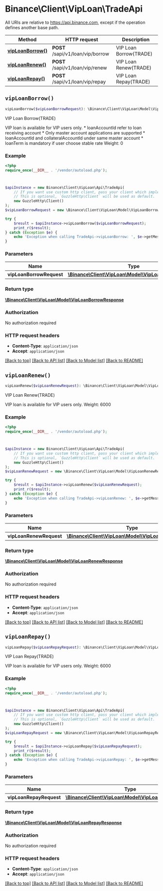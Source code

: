 # Binance\Client\VipLoan\TradeApi

All URIs are relative to https://api.binance.com, except if the operation defines another base path.

| Method | HTTP request | Description |
| ------------- | ------------- | ------------- |
| [**vipLoanBorrow()**](TradeApi.md#vipLoanBorrow) | **POST** /sapi/v1/loan/vip/borrow | VIP Loan Borrow(TRADE) |
| [**vipLoanRenew()**](TradeApi.md#vipLoanRenew) | **POST** /sapi/v1/loan/vip/renew | VIP Loan Renew(TRADE) |
| [**vipLoanRepay()**](TradeApi.md#vipLoanRepay) | **POST** /sapi/v1/loan/vip/repay | VIP Loan Repay(TRADE) |


## `vipLoanBorrow()`

```php
vipLoanBorrow($vipLoanBorrowRequest): \Binance\Client\VipLoan\Model\VipLoanBorrowResponse
```

VIP Loan Borrow(TRADE)

VIP loan is available for VIP users only.  * loanAccountId refer to loan receiving account * Only master account applications are supported * loanAccountId and collateralAccountId under same master account * loanTerm is mandatory if user choose stable rate  Weight: 0

### Example

```php
<?php
require_once(__DIR__ . '/vendor/autoload.php');



$apiInstance = new Binance\Client\VipLoan\Api\TradeApi(
    // If you want use custom http client, pass your client which implements `GuzzleHttp\ClientInterface`.
    // This is optional, `GuzzleHttp\Client` will be used as default.
    new GuzzleHttp\Client()
);
$vipLoanBorrowRequest = new \Binance\Client\VipLoan\Model\VipLoanBorrowRequest(); // \Binance\Client\VipLoan\Model\VipLoanBorrowRequest

try {
    $result = $apiInstance->vipLoanBorrow($vipLoanBorrowRequest);
    print_r($result);
} catch (Exception $e) {
    echo 'Exception when calling TradeApi->vipLoanBorrow: ', $e->getMessage(), PHP_EOL;
}
```

### Parameters

| Name | Type | Description  | Notes |
| ------------- | ------------- | ------------- | ------------- |
| **vipLoanBorrowRequest** | [**\Binance\Client\VipLoan\Model\VipLoanBorrowRequest**](../Model/VipLoanBorrowRequest.md)|  | |

### Return type

[**\Binance\Client\VipLoan\Model\VipLoanBorrowResponse**](../Model/VipLoanBorrowResponse.md)

### Authorization

No authorization required

### HTTP request headers

- **Content-Type**: `application/json`
- **Accept**: `application/json`

[[Back to top]](#) [[Back to API list]](../../README.md#endpoints)
[[Back to Model list]](../../README.md#models)
[[Back to README]](../../README.md)

## `vipLoanRenew()`

```php
vipLoanRenew($vipLoanRenewRequest): \Binance\Client\VipLoan\Model\VipLoanRenewResponse
```

VIP Loan Renew(TRADE)

VIP loan is available for VIP users only.  Weight: 6000

### Example

```php
<?php
require_once(__DIR__ . '/vendor/autoload.php');



$apiInstance = new Binance\Client\VipLoan\Api\TradeApi(
    // If you want use custom http client, pass your client which implements `GuzzleHttp\ClientInterface`.
    // This is optional, `GuzzleHttp\Client` will be used as default.
    new GuzzleHttp\Client()
);
$vipLoanRenewRequest = new \Binance\Client\VipLoan\Model\VipLoanRenewRequest(); // \Binance\Client\VipLoan\Model\VipLoanRenewRequest

try {
    $result = $apiInstance->vipLoanRenew($vipLoanRenewRequest);
    print_r($result);
} catch (Exception $e) {
    echo 'Exception when calling TradeApi->vipLoanRenew: ', $e->getMessage(), PHP_EOL;
}
```

### Parameters

| Name | Type | Description  | Notes |
| ------------- | ------------- | ------------- | ------------- |
| **vipLoanRenewRequest** | [**\Binance\Client\VipLoan\Model\VipLoanRenewRequest**](../Model/VipLoanRenewRequest.md)|  | |

### Return type

[**\Binance\Client\VipLoan\Model\VipLoanRenewResponse**](../Model/VipLoanRenewResponse.md)

### Authorization

No authorization required

### HTTP request headers

- **Content-Type**: `application/json`
- **Accept**: `application/json`

[[Back to top]](#) [[Back to API list]](../../README.md#endpoints)
[[Back to Model list]](../../README.md#models)
[[Back to README]](../../README.md)

## `vipLoanRepay()`

```php
vipLoanRepay($vipLoanRepayRequest): \Binance\Client\VipLoan\Model\VipLoanRepayResponse
```

VIP Loan Repay(TRADE)

VIP loan is available for VIP users only.  Weight: 6000

### Example

```php
<?php
require_once(__DIR__ . '/vendor/autoload.php');



$apiInstance = new Binance\Client\VipLoan\Api\TradeApi(
    // If you want use custom http client, pass your client which implements `GuzzleHttp\ClientInterface`.
    // This is optional, `GuzzleHttp\Client` will be used as default.
    new GuzzleHttp\Client()
);
$vipLoanRepayRequest = new \Binance\Client\VipLoan\Model\VipLoanRepayRequest(); // \Binance\Client\VipLoan\Model\VipLoanRepayRequest

try {
    $result = $apiInstance->vipLoanRepay($vipLoanRepayRequest);
    print_r($result);
} catch (Exception $e) {
    echo 'Exception when calling TradeApi->vipLoanRepay: ', $e->getMessage(), PHP_EOL;
}
```

### Parameters

| Name | Type | Description  | Notes |
| ------------- | ------------- | ------------- | ------------- |
| **vipLoanRepayRequest** | [**\Binance\Client\VipLoan\Model\VipLoanRepayRequest**](../Model/VipLoanRepayRequest.md)|  | |

### Return type

[**\Binance\Client\VipLoan\Model\VipLoanRepayResponse**](../Model/VipLoanRepayResponse.md)

### Authorization

No authorization required

### HTTP request headers

- **Content-Type**: `application/json`
- **Accept**: `application/json`

[[Back to top]](#) [[Back to API list]](../../README.md#endpoints)
[[Back to Model list]](../../README.md#models)
[[Back to README]](../../README.md)

